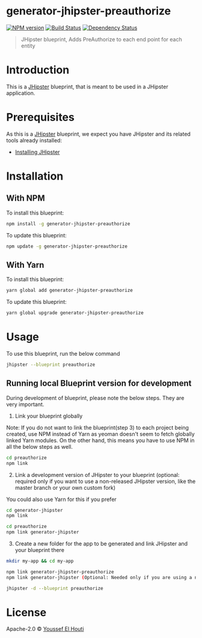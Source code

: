 # generator-jhipster-preauthorize
[![NPM version][npm-image]][npm-url] [![Build Status][travis-image]][travis-url] [![Dependency Status][daviddm-image]][daviddm-url]
> JHipster blueprint, Adds PreAuthorize to each end point for each entity

# Introduction

This is a [JHipster](https://www.jhipster.tech/) blueprint, that is meant to be used in a JHipster application.

# Prerequisites

As this is a [JHipster](https://www.jhipster.tech/) blueprint, we expect you have JHipster and its related tools already installed:

- [Installing JHipster](https://www.jhipster.tech/installation/)

# Installation

## With NPM

To install this blueprint:

```bash
npm install -g generator-jhipster-preauthorize
```

To update this blueprint:

```bash
npm update -g generator-jhipster-preauthorize
```

## With Yarn

To install this blueprint:

```bash
yarn global add generator-jhipster-preauthorize
```

To update this blueprint:

```bash
yarn global upgrade generator-jhipster-preauthorize
```

# Usage

To use this blueprint, run the below command

```bash
jhipster --blueprint preauthorize
```


## Running local Blueprint version for development

During development of blueprint, please note the below steps. They are very important.

1. Link your blueprint globally 

Note: If you do not want to link the blueprint(step 3) to each project being created, use NPM instead of Yarn as yeoman doesn't seem to fetch globally linked Yarn modules. On the other hand, this means you have to use NPM in all the below steps as well.

```bash
cd preauthorize
npm link
```

2. Link a development version of JHipster to your blueprint (optional: required only if you want to use a non-released JHipster version, like the master branch or your own custom fork)

You could also use Yarn for this if you prefer

```bash
cd generator-jhipster
npm link

cd preauthorize
npm link generator-jhipster
```

3. Create a new folder for the app to be generated and link JHipster and your blueprint there

```bash
mkdir my-app && cd my-app

npm link generator-jhipster-preauthorize
npm link generator-jhipster (Optional: Needed only if you are using a non-released JHipster version)

jhipster -d --blueprint preauthorize

```

# License

Apache-2.0 © [Youssef El Houti](https://elhouti.com)


[npm-image]: https://img.shields.io/npm/v/generator-jhipster-preauthorize.svg
[npm-url]: https://npmjs.org/package/generator-jhipster-preauthorize
[travis-image]: https://travis-ci.org/elhoutico/generator-jhipster-preauthorize.svg?branch=master
[travis-url]: https://travis-ci.org/elhoutico/generator-jhipster-preauthorize
[daviddm-image]: https://david-dm.org/elhoutico/generator-jhipster-preauthorize.svg?theme=shields.io
[daviddm-url]: https://david-dm.org/elhoutico/generator-jhipster-preauthorize
